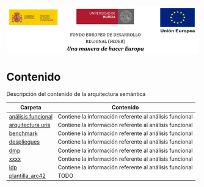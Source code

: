 ![](/arquitectura/integracion/resources/logos_feder.png)

# Contenido

Descripción del contenido de la arquitectura semántica

| Carpeta                                                                                                                                                             | Contenido                                               |
| ------------------------------------------------------------------------------------------------------------------------------------------------------------------- | ------------------------------------------------------- |
| [análisis funcional](https://git.izertis.com/universidaddemurcia/semantmurc/asio-docs/-/tree/develop/hito_2/arquitectura/arquitectura_semantica/analisis_funcional) | Contiene la información referente al análisis funcional |
| [arquitectura uris](https://git.izertis.com/universidaddemurcia/semantmurc/asio-docs/-/tree/develop/hito_2/arquitectura/arquitectura_semantica/analisis_funcional)  | Contiene la información referente al análisis funcional |
| [benchmark](https://git.izertis.com/universidaddemurcia/semantmurc/asio-docs/-/tree/develop/hito_2/arquitectura/arquitectura_semantica/analisis_funcional)          | Contiene la información referente al análisis funcional |
| [despliegues](https://git.izertis.com/universidaddemurcia/semantmurc/asio-docs/-/tree/develop/hito_2/arquitectura/arquitectura_semantica/analisis_funcional)        | Contiene la información referente al análisis funcional |
| [dmp](https://git.izertis.com/universidaddemurcia/semantmurc/asio-docs/-/tree/develop/hito_2/arquitectura/arquitectura_semantica/analisis_funcional)                | Contiene la información referente al análisis funcional |
| [xxxx](https://git.izertis.com/universidaddemurcia/semantmurc/asio-docs/-/tree/develop/hito_2/arquitectura/arquitectura_semantica/analisis_funcional)               | Contiene la información referente al análisis funcional |
| [ldp](https://git.izertis.com/universidaddemurcia/semantmurc/asio-docs/-/tree/develop/hito_2/arquitectura/arquitectura_semantica/analisis_funcional)                | Contiene la información referente al análisis funcional |
| [plantilla_arc42](https://git.izertis.com/universidaddemurcia/semantmurc/asio-docs/-/tree/develop/hito_2/arquitectura/arquitectura_semantica/analisis_funcional)    | TODO                                                    |
